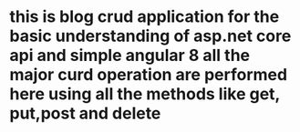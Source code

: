 # this is blog crud application for the basic understanding of asp.net core api and simple angular 8 all the major curd operation are performed here using all the methods like get, put,post and delete
